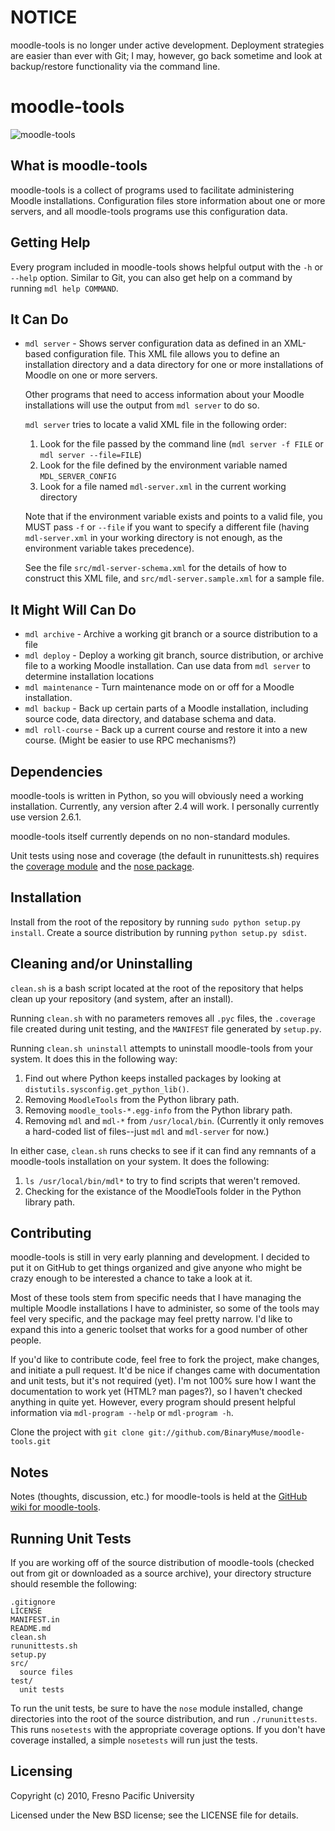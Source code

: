 NOTICE
======

moodle-tools is no longer under active development. Deployment strategies are easier than ever with Git; I may, however, go back sometime and look at backup/restore functionality via the command line.

moodle-tools
============

![moodle-tools](http://binarymuse.github.com/moodle-tools/moodle_tools.png)

What is moodle-tools
--------------------

moodle-tools is a collect of programs used to facilitate administering Moodle
installations. Configuration files store information about one or more
servers, and all moodle-tools programs use this configuration data.

Getting Help
------------

Every program included in moodle-tools shows helpful output with the `-h` or
`--help` option. Similar to Git, you can also get help on a command by running
`mdl help COMMAND`.

It Can Do
---------

*   `mdl server` - Shows server configuration data as defined in an XML-based
    configuration file. This XML file allows you to define an installation
    directory and a data directory for one or more installations of Moodle on
    one or more servers.

    Other programs that need to access information about your Moodle
    installations will use the output from `mdl server` to do so.

    `mdl server` tries to locate a valid XML file in the following order:

    1.  Look for the file passed by the command line (`mdl server -f FILE` or
    `mdl server --file=FILE`)
    2.  Look for the file defined by the environment variable named
    `MDL_SERVER_CONFIG`
    3.  Look for a file named `mdl-server.xml` in the current working directory

    Note that if the environment variable exists and points to a valid file,
    you MUST pass `-f` or `--file` if you want to specify a different file
    (having `mdl-server.xml` in your working directory is not enough, as the
    environment variable takes precedence).

    See the file `src/mdl-server-schema.xml` for the details of how to
    construct this XML file, and `src/mdl-server.sample.xml` for a sample file.

It Might Will Can Do
--------------------

*   `mdl archive` - Archive a working git branch or a source distribution
    to a file
*   `mdl deploy` - Deploy a working git branch, source distribution, or
    archive file to a working Moodle installation. Can use data from
    `mdl server` to determine installation locations
*   `mdl maintenance` - Turn maintenance mode on or off for a Moodle
    installation.
*   `mdl backup` - Back up certain parts of a Moodle installation, including
    source code, data directory, and database schema and data.
*   `mdl roll-course` - Back up a current course and restore it into a new
    course. (Might be easier to use RPC mechanisms?)

Dependencies
------------

moodle-tools is written in Python, so you will obviously need a working
installation. Currently, any version after 2.4 will work. I personally currently
use version 2.6.1.

moodle-tools itself currently depends on no non-standard modules.

Unit tests using nose and coverage (the default in rununittests.sh) requires the
[coverage module](http://pypi.python.org/pypi/coverage/)
and the [nose package](http://somethingaboutorange.com/mrl/projects/nose/).

Installation
------------

Install from the root of the repository by running `sudo python setup.py
install`. Create a source distribution by running `python setup.py sdist`.

Cleaning and/or Uninstalling
----------------------------

`clean.sh` is a bash script located at the root of the repository that helps
clean up your repository (and system, after an install).

Running `clean.sh` with no parameters removes all `.pyc` files, the `.coverage`
file created during unit testing, and the `MANIFEST` file generated by
`setup.py`.

Running `clean.sh uninstall` attempts to uninstall moodle-tools from your
system. It does this in the following way:

1.  Find out where Python keeps installed packages by looking at
    `distutils.sysconfig.get_python_lib()`.
2.  Removing `MoodleTools` from the Python library path.
3.  Removing `moodle_tools-*.egg-info` from the Python library path.
4.  Removing `mdl` and `mdl-*` from `/usr/local/bin`. (Currently it only
    removes a hard-coded list of files--just `mdl` and `mdl-server` for now.)

In either case, `clean.sh` runs checks to see if it can find any remnants of a
moodle-tools installation on your system. It does the following:

1.  `ls /usr/local/bin/mdl*` to try to find scripts that weren't removed.
2.  Checking for the existance of the MoodleTools folder in the Python
    library path.

Contributing
------------

moodle-tools is still in very early planning and development. I decided to
put it on GitHub to get things organized and give anyone who might be crazy
enough to be interested a chance to take a look at it.

Most of these tools stem from specific needs that I have managing the
multiple Moodle installations I have to administer, so some of the tools may
feel very specific, and the package may feel pretty narrow. I'd like to
expand this into a generic toolset that works for a good number of other people.

If you'd like to contribute code, feel free to fork the project, make changes,
and initiate a pull request. It'd be nice if changes came with documentation
and unit tests, but it's not required (yet). I'm not 100% sure how I want
the documentation to work yet (HTML? man pages?), so I haven't checked anything
in quite yet. However, every program should present helpful information
via `mdl-program --help` or `mdl-program -h`.

Clone the project with `git clone git://github.com/BinaryMuse/moodle-tools.git`

Notes
-----

Notes (thoughts, discussion, etc.) for moodle-tools is held at the
[GitHub wiki for moodle-tools](http://wiki.github.com/BinaryMuse/moodle-tools/).

Running Unit Tests
------------------

If you are working off of the source distribution of moodle-tools (checked
out from git or downloaded as a source archive), your directory structure
should resemble the following:

    .gitignore
    LICENSE
    MANIFEST.in
    README.md
    clean.sh
    rununittests.sh
    setup.py
    src/
      source files
    test/
      unit tests

To run the unit tests, be sure to have the `nose` module installed, change
directories into the root of the source distribution, and run
`./rununittests`. This runs `nosetests` with the appropriate coverage options.
If you don't have coverage installed, a simple `nosetests` will run just the
tests.

Licensing
---------

Copyright (c) 2010, Fresno Pacific University

Licensed under the New BSD license; see the LICENSE file for details.
